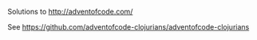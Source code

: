 Solutions to http://adventofcode.com/

See https://github.com/adventofcode-clojurians/adventofcode-clojurians
